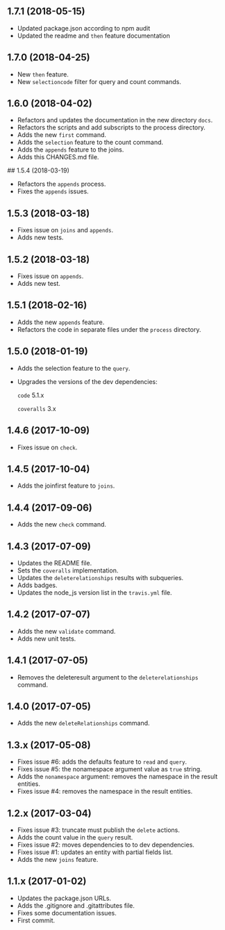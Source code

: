 ## 1.7.1 (2018-05-15)

* Updated package.json according to npm audit
* Updated the readme and `then` feature documentation

## 1.7.0 (2018-04-25)

* New `then` feature.
* New `selectioncode` filter for query and count commands.

## 1.6.0 (2018-04-02)

* Refactors and updates the documentation in the new directory `docs`.
* Refactors the scripts and add subscripts to the process directory.
* Adds the new `first` command.
* Adds the `selection` feature to the count command.
* Adds the `appends` feature to the joins.
* Adds this CHANGES.md file.

## 1.5.4 (2018-03-19)

* Refactors the `appends` process.
* Fixes the `appends` issues.

## 1.5.3 (2018-03-18)

* Fixes issue on `joins` and `appends`.
* Adds new tests.

## 1.5.2 (2018-03-18)

- Fixes issue on `appends`.
- Adds new test.

## 1.5.1 (2018-02-16)

* Adds the new `appends` feature.
* Refactors the code in separate files under the `process` directory.

## 1.5.0 (2018-01-19)

* Adds the selection feature to the `query`.

* Upgrades the versions of the dev dependencies:

  `code` 5.1.x

  `coveralls` 3.x

## 1.4.6 (2017-10-09)

* Fixes issue on `check`.

## 1.4.5 (2017-10-04)

* Adds the joinfirst feature to `joins`.

## 1.4.4 (2017-09-06)

* Adds the new `check` command.

## 1.4.3 (2017-07-09)

* Updates the README file.
* Sets the `coveralls` implementation.
* Updates the `deleterelationships` results with subqueries.
* Adds badges.
* Updates the node_js version list in the `travis.yml` file.

## 1.4.2 (2017-07-07)

* Adds the new `validate` command.
* Adds new unit tests.

## 1.4.1 (2017-07-05)

* Removes the deleteresult argument to the `deleterelationships` command.

## 1.4.0 (2017-07-05)

* Adds the new `deleteRelationships` command.

## 1.3.x (2017-05-08)

* Fixes issue #6: adds the defaults feature to `read` and `query`.
* Fixes issue #5: the nonamespace argument value as `true` string.
* Adds the `nonamespace` argument: removes the namespace in the result entities.
* Fixes issue #4: removes the namespace in the result entities.

## 1.2.x (2017-03-04)

* Fixes issue #3: truncate must publish the `delete` actions.
* Adds the count value in the `query` result.
* Fixes issue #2: moves dependencies to to dev dependencies.
* Fixes issue #1: updates an entity with partial fields list.
* Adds the new `joins` feature.

## 1.1.x (2017-01-02)

* Updates the package.json URLs.
* Adds the .gitignore and .gitattributes file.
* Fixes some documentation issues.
* First commit.
